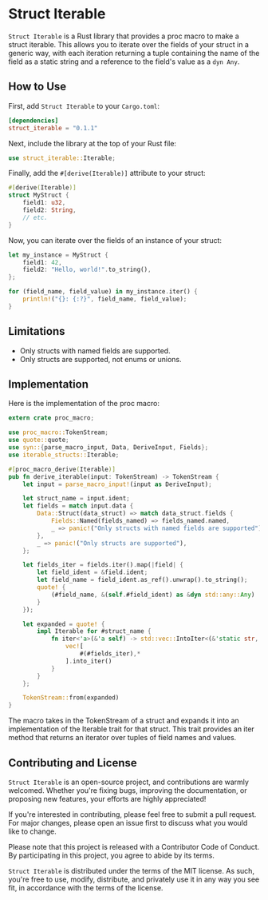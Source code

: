 # Struct Iterable

`Struct Iterable` is a Rust library that provides a proc macro to make a struct iterable. This allows you to iterate over the fields of your struct in a generic way, with each iteration returning a tuple containing the name of the field as a static string and a reference to the field's value as a `dyn Any`.

## How to Use

First, add `Struct Iterable` to your `Cargo.toml`:

```toml
[dependencies]
struct_iterable = "0.1.1"
```

Next, include the library at the top of your Rust file:

```rust
use struct_iterable::Iterable;
```

Finally, add the `#[derive(Iterable)]` attribute to your struct:

```rust
#[derive(Iterable)]
struct MyStruct {
    field1: u32,
    field2: String,
    // etc.
}
```

Now, you can iterate over the fields of an instance of your struct:
    
```rust
let my_instance = MyStruct {
    field1: 42,
    field2: "Hello, world!".to_string(),
};

for (field_name, field_value) in my_instance.iter() {
    println!("{}: {:?}", field_name, field_value);
}
```

## Limitations
- Only structs with named fields are supported.
- Only structs are supported, not enums or unions.

## Implementation

Here is the implementation of the proc macro:

```rust
extern crate proc_macro;

use proc_macro::TokenStream;
use quote::quote;
use syn::{parse_macro_input, Data, DeriveInput, Fields};
use iterable_structs::Iterable;

#[proc_macro_derive(Iterable)]
pub fn derive_iterable(input: TokenStream) -> TokenStream {
    let input = parse_macro_input!(input as DeriveInput);

    let struct_name = input.ident;
    let fields = match input.data {
        Data::Struct(data_struct) => match data_struct.fields {
            Fields::Named(fields_named) => fields_named.named,
            _ => panic!("Only structs with named fields are supported"),
        },
        _ => panic!("Only structs are supported"),
    };

    let fields_iter = fields.iter().map(|field| {
        let field_ident = &field.ident;
        let field_name = field_ident.as_ref().unwrap().to_string();
        quote! {
            (#field_name, &(self.#field_ident) as &dyn std::any::Any)
        }
    });

    let expanded = quote! {
        impl Iterable for #struct_name {
            fn iter<'a>(&'a self) -> std::vec::IntoIter<(&'static str, &'a dyn std::any::Any)> {
                vec![
                    #(#fields_iter),*
                ].into_iter()
            }
        }
    };

    TokenStream::from(expanded)
}
```

The macro takes in the TokenStream of a struct and expands it into an implementation of the Iterable trait for that struct. This trait provides an iter method that returns an iterator over tuples of field names and values.

## Contributing and License

`Struct Iterable` is an open-source project, and contributions are warmly welcomed. Whether you're fixing bugs, improving the documentation, or proposing new features, your efforts are highly appreciated!

If you're interested in contributing, please feel free to submit a pull request. For major changes, please open an issue first to discuss what you would like to change.

Please note that this project is released with a Contributor Code of Conduct. By participating in this project, you agree to abide by its terms.

`Struct Iterable` is distributed under the terms of the MIT license. As such, you're free to use, modify, distribute, and privately use it in any way you see fit, in accordance with the terms of the license.
